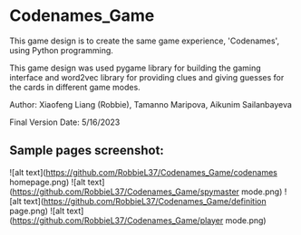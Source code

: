 # Codenames_Game

This game design is to create the same game experience, 'Codenames', using Python programming. 

This game design was used pygame library for building the gaming interface and word2vec library for providing clues and giving guesses for the cards in different game modes.

Author: Xiaofeng Liang (Robbie), Tamanno Maripova, Aikunim Sailanbayeva

Final Version Date: 5/16/2023

## Sample pages screenshot:
![alt text](https://github.com/RobbieL37/Codenames_Game/codenames homepage.png)
![alt text](https://github.com/RobbieL37/Codenames_Game/spymaster mode.png)
![alt text](https://github.com/RobbieL37/Codenames_Game/definition page.png)
![alt text](https://github.com/RobbieL37/Codenames_Game/player mode.png)



